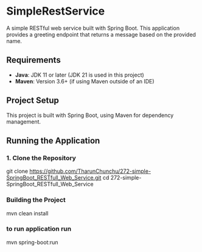 # SimpleRestService

A simple RESTful web service built with Spring Boot. This application provides a greeting endpoint that returns a message based on the provided name.

## Requirements

- **Java**: JDK 11 or later (JDK 21 is used in this project)
- **Maven**: Version 3.6+ (if using Maven outside of an IDE)

## Project Setup

This project is built with Spring Boot, using Maven for dependency management.

## Running the Application

### 1. Clone the Repository

git clone https://github.com/TharunChunchu/272-simple-SpringBoot_RESTfull_Web_Service.git
cd 272-simple-SpringBoot_RESTfull_Web_Service

### Building the Project
mvn clean install

### to run application run
mvn spring-boot:run
